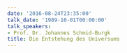 ```yaml
---
date: '2016-08-24T23:35:00'
talk_date: '1989-10-01T00:00:00'
talk_speakers:
- Prof. Dr. Johannes Schmid-Burgk
title: Die Entstehung des Universums
---
```

